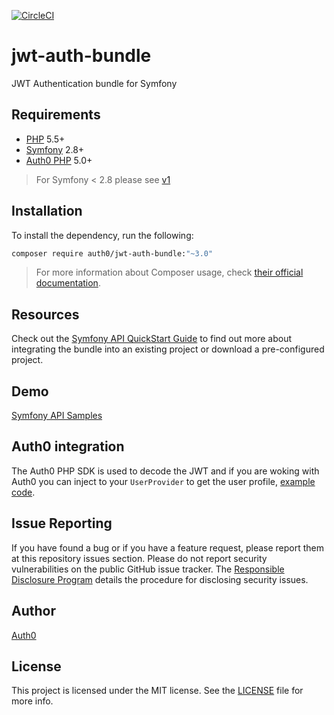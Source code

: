 [![CircleCI](https://circleci.com/gh/auth0/jwt-auth-bundle.svg?style=svg)](https://circleci.com/gh/auth0/jwt-auth-bundle)

# jwt-auth-bundle

JWT Authentication bundle for Symfony

## Requirements

- [PHP](http://php.net/) 5.5+
- [Symfony](https://symfony.com/) 2.8+
- [Auth0 PHP](https://github.com/auth0/auth0-PHP) 5.0+

> For Symfony < 2.8 please see [v1](https://github.com/auth0/jwt-auth-bundle/tree/1.x.x-dev)

## Installation

To install the dependency, run the following:

```bash
composer require auth0/jwt-auth-bundle:"~3.0"
```

> For more information about Composer usage, check [their official documentation](https://getcomposer.org/doc/00-intro.md).

## Resources

Check out the [Symfony API QuickStart Guide](https://auth0.com/docs/quickstart/backend/symfony) to find out more about integrating the bundle into an existing project or download a pre-configured project.

## Demo

[Symfony API Samples](https://github.com/auth0-community/auth0-symfony-api-samples)

## Auth0 integration

The Auth0 PHP SDK is used to decode the JWT and if you are woking with Auth0 you can inject to your `UserProvider` to get the user profile, [example code](https://github.com/auth0-community/auth0-symfony-api-samples/blob/master/01-Authorization-RS256/src/AppBundle/Security/A0UserProvider.php).

## Issue Reporting

If you have found a bug or if you have a feature request, please report them at this repository issues section. Please do not report security vulnerabilities on the public GitHub issue tracker. The [Responsible Disclosure Program](https://auth0.com/whitehat) details the procedure for disclosing security issues.

## Author

[Auth0](https://auth0.com)

## License

This project is licensed under the MIT license. See the [LICENSE](LICENSE) file for more info.

